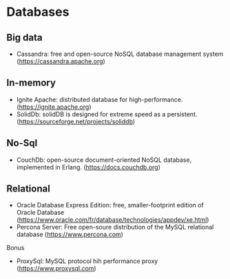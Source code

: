 # Databases

## Big data
- Cassandra: free and open-source NoSQL database management system (https://cassandra.apache.org)

## In-memory
- Ignite Apache: distributed database for high-performance. (https://ignite.apache.org)
- SolidDb:  solidDB is designed for extreme speed as a persistent. (https://sourceforge.net/projects/soliddb)

## No-Sql
- CouchDb: open-source document-oriented NoSQL database, implemented in Erlang. (https://docs.couchdb.org)

## Relational
- Oracle Database Express Edition: free, smaller-footprint edition of Oracle Database (https://www.oracle.com/fr/database/technologies/appdev/xe.html) 
- Percona Server: Free open-soure distribution of the MySQL relational database (https://www.percona.com)

Bonus  
- ProxySql: MySQL protocol hih performance proxy (https://www.proxysql.com)
